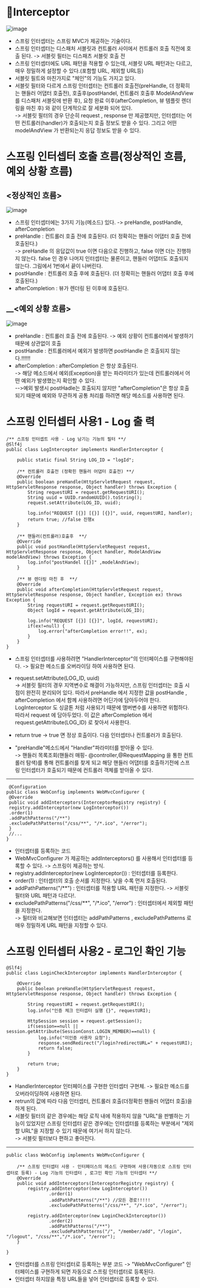 📌__Interceptor__
=======================
![image](https://user-images.githubusercontent.com/96917871/158424196-d67438e7-0de6-45cf-b75a-f873f3803ef0.png)

- 스프링 인터셉터는 스프링 MVC가 제공하는 기술이다.
- 스프링 인터셉터는 디스패처 서블릿과 컨트롤러 사이에서 컨트롤러 호출 직전에 호출 된다. -> 서블릿 필터는 디스패츠 서블릿 호출 전
- 스프링 인터셉터에도 URL 패턴을 적용할 수 있는데, 서블릿 URL 패턴과는 다르고, 매우 정밀하게 설정할 수 있다.(포함할 URL, 제외할 URL등)
- 서블릿 필트와 마친가지로 "체인"의 기능도 가지고 있다.
- 서블릿 필터와 다르게 스프링 인터셉터는 컨트롤러 호출전(preHandle, 더 정확히는 핸들러 어댑터 호출전), 호출후(postHandel, 컨트롤러 호출후 ModelAndView를 디스패처 서블릿에 반환 후), 요청 완료 이후(afterCompletion, 뷰 템플릿 렌더링을 마친 후) 와 같이 단계적으로 잘 세분화 되어 있다.        
-> 서블릿 필터의 경우 단순히 request , response 만 제공했지만, 인터셉터는 어떤 컨트롤러(handler)가 호출되는지 호출 정보도 받을 수 있다. 그리고 어떤 modelAndView 가 반환되는지 응답 정보도 받을 수 있다.

__스프링 인터셉터 호출 흐름(정상적인 흐름, 예외 상황 흐름)__
=============================

__<정상적인 흐름>__
------------------------------
![image](https://user-images.githubusercontent.com/96917871/158425115-b92f0484-3b91-48f9-bb1c-6a7bd2b514f1.png)

- 스프링 인터셉터에는 3가지 기능(메소드) 있다. -> preHandle, postHandle, afterCompletion
- preHandle : 컨트롤러 호출 전에 호출된다. (더 정확히는 핸들러 어댑터 호출 전에 호출된다.)     
-> preHandle 의 응답값이 true 이면 다음으로 진행하고, false 이면 더는 진행하지 않는다. false 인 경우 나머지 인터셉터는 물론이고, 핸들러 어댑터도 호출되지 않는다. 그림에서 1번에서 끝이 나버린다.
- postHandle : 컨트롤러 호출 후에 호출된다. (더 정확히는 핸들러 어댑터 호출 후에 호출된다.)
- afterCompletion : 뷰가 렌더링 된 이후에 호출된다.

__<예외 상황 흐름>
----------------------------------------------
![image](https://user-images.githubusercontent.com/96917871/158425719-7d84a26b-86c8-4ba8-98cb-607b6b0a99eb.png)

- preHandle : 컨트롤러 호출 전에 호출된다. -> 예외 상황이 컨트롤러에서 발생하기 때문에 상관없이 호출
- postHandle : 컨트롤러에서 예외가 발생하면 postHandle 은 호출되지 않는다.!!!!!!
- afterCompletion : afterCompletion 은 항상 호출된다.      
-> 해당 메소드에서 예외(Exception)을 받는 파라미터가 있는데 컨트롤러에서 어떤 예외가 발생했는지 확인할 수 있다.      
-->예외 발생시 postHadle는 호출되지 않지만 "afterCompletion"은 항상 호출 되기 때문에 예외와 무관하게 공통 처리를 하려면 해당 메소드를 사용하면 된다.


__스프링 인터셉터 사용1 - Log 출 력__
=================================
```
/** 스프링 인터셉트 사용 - Log 남기는 기능의 필터 **/
@Slf4j
public class LogInterceptor implements HandlerInterceptor {

    public static final String LOG_ID = "logId";

    /** 컨트롤러 호출전 (정확힌 핸들러 어댑터 호출전) **/
    @Override
    public boolean preHandle(HttpServletRequest request, HttpServletResponse response, Object handler) throws Exception {
        String requestURI = request.getRequestURI();
        String uuid = UUID.randomUUID().toString();
        request.setAttribute(LOG_ID, uuid);

        log.info("REQUEST [{}] [{}] [{}]", uuid, requestURI, handler);
        return true; //false 진행x
    }

    /** 핸들러(컨트롤러)호출후  **/
    @Override
    public void postHandle(HttpServletRequest request, HttpServletResponse response, Object handler, ModelAndView modelAndView) throws Exception {
        log.info("postHandel [{}]" ,modelAndView);
    }

    /** 뷰 렌더링 마친 후  **/
    @Override
    public void afterCompletion(HttpServletRequest request, HttpServletResponse response, Object handler, Exception ex) throws Exception {
        String requestURI = request.getRequestURI();
        Object logId = request.getAttribute(LOG_ID);

        log.info("REQUEST [{}] [{}]", logId, requestURI);
        if(ex!=null) {
            log.error("afterCompletion error!!", ex);
        }
    }
}
```
- 스프링 인터셉터를 사용하려면 "HandlerInterceptor"의 인터페이스를 구현해야된다. -> 필요한 메소드를 오버라이딩 하여 사용하면 된다.

- request.setAttribute(LOG_ID, uuid)   
-> 서블릿 필터의 경우 지역변수로 해결이 가능하지만, 스프링 인터셉터는 호출 시점이 완전히 분리되어 있다. 따라서 preHandle 에서 지정한 값을 postHandle , afterCompletion 에서 함께 사용하려면 어딘가에 담아두어야 한다. LogInterceptor 도 싱글톤 처럼 사용되기 때문에 맴버변수를 사용하면 위험하다. 따라서 request 에 담아두었다. 이 값은 afterCompletion 에서 request.getAttribute(LOG_ID) 로 찾아서 사용한다.

- return true -> true 면 정상 호출이다. 다음 인터셉터나 컨트롤러가 호출된다.

- "preHandle"메소드에서 "Handler"파라미터를 받아올 수 있다.     
-> 핸들러 목록조회(핸들러 매핑- @controller,@RequestMapping 을 통한 컨트롤러 탐색)를 통해 컨트롤러를 찾게 되고 해당 핸들러 어댑터를 호출하기전에 스프링 인터셉터가 호출되기 때문에 컨트롤러 객체를 받아올 수 있다.  

-------------------------------------------
```
 @Configuration
public class WebConfig implements WebMvcConfigurer {
 @Override
 public void addInterceptors(InterceptorRegistry registry) {
 registry.addInterceptor(new LogInterceptor())
 .order(1)
 .addPathPatterns("/**")
 .excludePathPatterns("/css/**", "/*.ico", "/error");
 }
 //...
}
```
- 인터셉터를 등록하는 코드
- WebMvcConfigurer 가 제공하는 addInterceptors() 를 사용해서 인터셉터를 등록할 수 있다. -> 스프링이 제공하는 방식. 
- registry.addInterceptor(new LogInterceptor()) : 인터셉터를 등록한다.
- order(1) : 인터셉터의 호출 순서를 지정한다. 낮을 수록 먼저 호출된다.
- addPathPatterns("/**") : 인터셉터를 적용할 URL 패턴을 지정한다. -> 서블릿 필터와 URL 패턴과  다르다!.
- excludePathPatterns("/css/**", "/*.ico", "/error") : 인터셉터에서 제외할 패턴을 지정한다.     
-> 필터와 비교해보면 인터셉터는 addPathPatterns , excludePathPatterns 로 매우 정밀하게 URL 패턴을 지정할 수 있다.



__스프링 인터셉터 사용2 - 로그인 확인 기능__
=================================
```
@Slf4j
public class LoginCheckInterceptor implements HandlerInterceptor {

    @Override
    public boolean preHandle(HttpServletRequest request, HttpServletResponse response, Object handler) throws Exception {

        String requestURI = request.getRequestURI();
        log.info("인증 체크 인터셉터 실행 {}", requestURI);

        HttpSession session = request.getSession();
        if(session==null || session.getAttribute(SessionConst.LOGIN_MEMBER)==null) {
            log.info("미인증 사용자 요청");
            response.sendRedirect("/login?redirectURL=" + requestURI);
            return false;
        }

        return true;
    }
}
```
- HandlerInterceptor 인터페이스를 구현한 인터셉터 구현체. -> 필요한 메소드를 오버라이딩하여 사용하면 된다.
- retrun의 값에 따라 다음 인터셉터, 컨트롤러 호출(더정확힌 핸들러 어댑터 호출)을 하게 된다.
- 서블릿 필터의 같은 경우에는 해당 로직 내에 적용하지 않을 "URL"을 판별하는 기능이 있었지만 스프링 인터셉터 같은 경우에는 인터셉터를 등록하는 부분에서 "제외할 URL"을 지정할 수 있기 때문에 여기서 하지 않는다.    
-> 서블릿 필터보다 편하고 좋아진다.

-------------------------------------
```
public class WebConfig implements WebMvcConfigurer {

    /** 스프링 인터셉터 사용 - 인터페이스의 메소드 구현하여 사용(자동으로 스프링 인터셉터로 등록) - Log 기능의 인터셉터 , 로그인 확인 기능의 인터셉터 **/
    @Override
    public void addInterceptors(InterceptorRegistry registry) {
        registry.addInterceptor(new LogInterceptor())
                .order(1)
                .addPathPatterns("/**") //모든 경로!!!!!
                .excludePathPatterns("/css/**", "/*.ico", "/error");

        registry.addInterceptor(new LoginCheckInterceptor())
                .order(2)
                .addPathPatterns("/**")
                .excludePathPatterns("/", "/member/add", "/login", "/logout", "/css/**","/*.ico", "/error");
    }

}
```
- 인터셉터를 스프링 인터셉터로 등록하는 부분 코드 -> "WebMvcConfigurer" 인터페이스를 구현하게 되면 자동으로 스프링 인터셉터로 등록된다.
- 인터셉터 하지않을 특정 URL들을 넣어 인터셉터로 등록할 수 있다.






